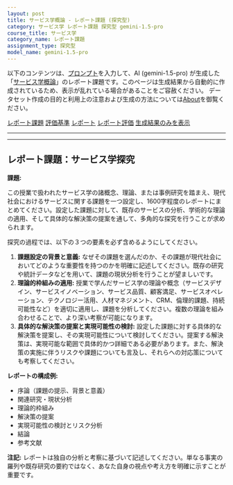 ```yaml
---
layout: post
title: サービス学概論 - レポート課題 (探究型)
category: サービス学 レポート課題 探究型 gemini-1.5-pro
course_title: サービス学
category_name: レポート課題
assignment_type: 探究型
model_name: gemini-1.5-pro
---
```


以下のコンテンツは、[プロンプト](http://127.0.0.1:8000/generated/サービス学/gemini-1.5-pro/prompt_レポート課題-探究型.md)を入力して、AI (gemini-1.5-pro) が生成した「[サービス学概論](/contents/サービス学/)」のレポート課題です。このページは生成結果から自動的に作成されているため、表示が乱れている場合があることをご容赦ください。
データセット作成の目的と利用上の注意および生成の方法については[About](/About)を御覧ください。

[レポート課題](../レポート課題-探究型)
[評価基準](../評価基準-探究型)
[レポート](../レポート-探究型)
[レポート評価](../レポート評価-探究型)
[生成結果のみを表示](http://127.0.0.1:8000/generated/サービス学/gemini-1.5-pro/レポート課題-探究型.md)
  

***
***
  
## レポート課題：サービス学探究

**課題:**

この授業で扱われたサービス学の諸概念、理論、または事例研究を踏まえ、現代社会におけるサービスに関する課題を一つ設定し、1600字程度のレポートにまとめてください。設定した課題に対して、既存のサービスの分析、学術的な理論の適用、そして具体的な解決策の提案を通して、多角的な探究を行うことが求められます。

探究の過程では、以下の３つの要素を必ず含めるようにしてください。

1. **課題設定の背景と意義:** なぜその課題を選んだのか、その課題が現代社会においてどのような重要性を持つのかを明確に記述してください。既存の研究や統計データなどを用いて、課題の現状分析を行うことが望ましいです。
2. **理論的枠組みの適用:** 授業で学んだサービス学の理論や概念（サービスデザイン、サービスイノベーション、サービス品質、顧客満足、サービスオペレーション、テクノロジー活用、人材マネジメント、CRM、倫理的課題、持続可能性など）を適切に適用し、課題を分析してください。複数の理論を組み合わせることで、より深い考察が可能になります。
3. **具体的な解決策の提案と実現可能性の検討:** 設定した課題に対する具体的な解決策を提案し、その実現可能性について検討してください。提案する解決策は、実現可能な範囲で具体的かつ詳細である必要があります。また、解決策の実施に伴うリスクや課題についても言及し、それらへの対応策についても考察してください。


**レポートの構成例:**

* 序論（課題の提示、背景と意義）
* 関連研究・現状分析
* 理論的枠組み
* 解決策の提案
* 実現可能性の検討とリスク分析
* 結論
* 参考文献


**注記:** レポートは独自の分析と考察に基づいて記述してください。単なる事実の羅列や既存研究の要約ではなく、あなた自身の視点や考え方を明確に示すことが重要です。
